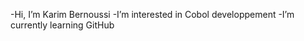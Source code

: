 -Hi, I’m Karim Bernoussi
-I’m interested in Cobol developpement
-I’m currently learning GitHub
  
<!---
Kbernoussi/Kbernoussi is a ✨ special ✨ repository because its `README.md` (this file) appears on your GitHub profile.
You can click the Preview link to take a look at your changes.
--->

